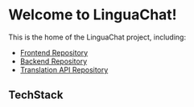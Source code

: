 # Welcome to LinguaChat!

This is the home of the LinguaChat project, including:

- [Frontend Repository](https://github.com/LinguaChatApp/linguachat-frontend)
- [Backend Repository](https://github.com/LinguaChatApp/linguachat-backend-go)
- [Translation API Repository](https://github.com/LinguaChatApp/linguachat-translation-api)

## TechStack